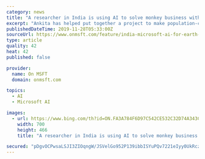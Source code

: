 ```yaml
---
category: news
title: "A researcher in India is using AI to solve monkey business with Microsoft’s AI for Earth grant"
excerpt: "Ankita has helped put together a project to make population-control methods more focused and effective, weaving together AI tools, machine learning, and Microsoft Azure to record and recognize individual monkeys. That data is then combined with projects to administer contraception or carry out sterilization procedures. Step one involves ..."
publishedDateTime: 2019-11-28T05:33:00Z
sourceUrl: https://www.onmsft.com/feature/india-microsoft-ai-for-earth-monkey
type: article
quality: 42
heat: 42
published: false

provider:
  name: On MSFT
  domain: onmsft.com

topics:
  - AI
  - Microsoft AI

images:
  - url: https://www.bing.com/th?id=ON.FA3A784F6D97C542CE532C32D74A343C
    width: 700
    height: 466
    title: "A researcher in India is using AI to solve monkey business with Microsoft’s AI for Earth grant"

secured: "pDgvOCPwsaLSJI3ZIOqngW/JSVelGo952P139ibbISYuPQv7221eIyy0UkRczkzm6U9QgRMxNXOkmL31hNa+HysZB0NmJnYrudsvOGW42K189Tn59wUaTeUNlVeeBZsaKMVR86uyNcrziBcxY7YRZO+4p2TnfhxP2O3sRGvvtG6PSOqiskEc5OYpMMGXj1C1Vq55kJaSBR5XoJsXlFjCeSD3yFphzih2xv5MEO0c9/t2SIezwObkTrAmXM5MqO3axLP3Qab8MdpTnHJBDwIoAA==;xXAC5P6n7fvsdJ5QVE6SRg=="
---
```


